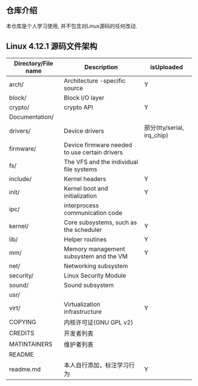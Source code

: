## 仓库介绍

本仓库是个人学习使用, 并不包含对Linux源码的任何改动.

## Linux 4.12.1 源码文件架构

| Directory/File name | Description                                   | isUploaded                 |
| ------------------- | --------------------------------------------- | -------------------------- |
| arch/               | Architecture -specific source                 | Y                          |
| block/              | Block I/O layer                               |                            |
| crypto/             | crypto API                                    | Y                          |
| Documentation/      |                                               |                            |
| drivers/            | Device drivers                                | 部分(tty/serial, irq_chip) |
| firmware/           | Device firmware needed to use certain drivers |                            |
| fs/                 | The VFS and the individual file systems       |                            |
| include/            | Kernel headers                                | Y                          |
| init/               | Kernel boot and initialization                | Y                          |
| ipc/                | interprocess communication code               |                            |
| kernel/             | Core subsystems, such as the scheduler        | Y                          |
| lib/                | Helper routines                               | Y                          |
| mm/                 | Memory management subsystem and the VM        | Y                          |
| net/                | Networking subsystem                          |                            |
| security/           | Linux Security Module                         |                            |
| sound/              | Sound subsystem                               |                            |
| usr/                |                                               |                            |
| virt/               | Virtualization infrastructure                 | Y                          |
| COPYING             | 内核许可证(GNU GPL v2)                        |                            |
| CREDITS             | 开发者列表                                    |                            |
| MATINTAINERS        | 维护者列表                                    |                            |
| README              |                                               |                            |
| readme.md           | 本人自行添加，标注学习行为                    | Y                          |


